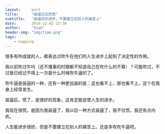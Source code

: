 ```yaml
---
layout:     post
title:      "装逼过后的慌"
subtitle:   "装逼后的进步，不要建立在别人的痛苦上"
date:       2018-12-02 23:30
author:     "Isan"
header-img: "img/time.png"
tags:
    - nagging
---
```


很多有所成就的人，都表达过吹牛在他们的人生进步上起到了决定性的作用。

我以前吹过牛吗（还不懂事的时期都不知道自己在吹什么的不算）？可能吹过，不过我已经记不得上一次是什么时候吹牛逼的了。

吹牛逼是装逼的一种，还有一种更加装的是：这也看不上，那也看不上。这个在我身上经常发生。

装逼后，慌了，是很好的现象，这肯定能促使人生的进步。

我现在很慌，是因为我装逼了，我以后一种方式装逼了，我不仅慌，我还有点内疚。

人生能进步很好，但是不要建立在别人的痛苦上。还是多吹吹牛逼吧。
